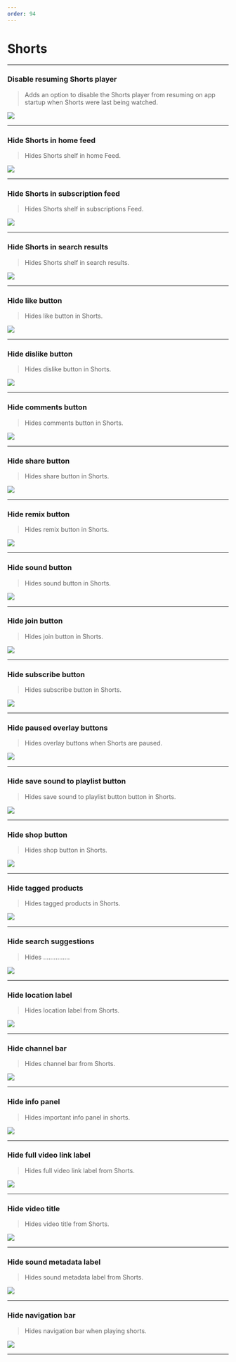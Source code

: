 ```yaml
---
order: 94
---
```

# Shorts
---
### Disable resuming Shorts player
> Adds an option to disable the Shorts player from resuming on app startup when Shorts were last being watched.

![](/assets/ytrv/shorts/Disable-resuming-Shorts-player.gif)

---
### Hide Shorts in home feed
> Hides Shorts shelf in home Feed.

![](/assets/ytrv/shorts/Hide-Shorts-in-home-feed.jpg)

---
### Hide Shorts in subscription feed
> Hides Shorts shelf in subscriptions Feed.

![](/assets/ytrv/shorts/Hide-Shorts-in-subscription-feed.jpg)

---
### Hide Shorts in search results
> Hides Shorts shelf in search results.

![](/assets/ytrv/shorts/Hide-Shorts-in-search-results.jpg)

---
### Hide like button
> Hides like button in Shorts.

![](/assets/ytrv/shorts/Hide-like-button.jpg)

---
### Hide dislike button
> Hides dislike button in Shorts.

![](/assets/ytrv/shorts/Hide-dislike-button.jpg)

---
### Hide comments button
> Hides comments button in Shorts.

![](/assets/ytrv/shorts/Hide-comments-button.jpg)

---
### Hide share button
> Hides share button in Shorts.

![](/assets/ytrv/shorts/Hide-share-button.jpg)

---
### Hide remix button
> Hides remix button in Shorts.

![](/assets/ytrv/shorts/Hide-remix-button.jpg)

---
### Hide sound button
> Hides sound button in Shorts.

![](/assets/ytrv/shorts/Hide-sound-button.jpg)

---
### Hide join button
> Hides join button in Shorts.

![](/assets/ytrv/shorts/Hide-join-button.jpg)

---
### Hide subscribe button
> Hides subscribe button in Shorts.

![](/assets/ytrv/shorts/Hide-subscribe-button.jpg)

---
### Hide paused overlay buttons
> Hides overlay buttons when Shorts are paused.

![](/assets/ytrv/shorts/Hide-paused-overlay-buttons.jpg)

---
### Hide save sound to playlist button
> Hides save sound to playlist button button in Shorts.

![](/assets/ytrv/shorts/..............)

---
### Hide shop button
> Hides shop button in Shorts.

![](/assets/ytrv/shorts/Hide-shop-button.jpg)

---
### Hide tagged products
> Hides tagged products in Shorts.

![](/assets/ytrv/shorts/Hide-tagged-products.jpg)

---
### Hide search suggestions
> Hides ...............

![](/assets/ytrv/shorts/..............)

---
### Hide location label
> Hides location label from Shorts.

![](/assets/ytrv/shorts/Hide-location-label.jpg)

---
### Hide channel bar
> Hides channel bar from Shorts.

![](/assets/ytrv/shorts/Hide-channel-bar.jpg)

---
### Hide info panel
> Hides important info panel in shorts.

![](/assets/ytrv/shorts/Hide-info-panel.jpg)

---
### Hide full video link label
> Hides full video link label from Shorts.

![](/assets/ytrv/shorts/Hide-full-video-link-label.jpg)

---
### Hide video title
> Hides video title from Shorts.

![](/assets/ytrv/shorts/Hide-video-title.jpg)

---
### Hide sound metadata label
> Hides sound metadata label from Shorts.

![](/assets/ytrv/shorts/Hide-sound-metadata-label.jpg)

---
### Hide navigation bar
> Hides navigation bar when playing shorts.

![](/assets/ytrv/shorts/Hide-navigation-bar.jpg)

---